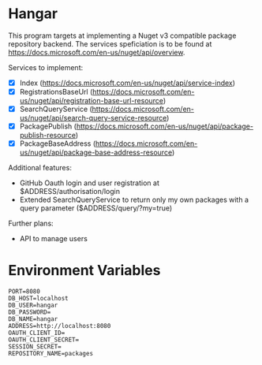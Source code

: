 # Hangar
This program targets at implementing a Nuget v3 compatible package repository backend. 
The services speficiation is to be found at https://docs.microsoft.com/en-us/nuget/api/overview.

Services to implement:
- [x] Index (https://docs.microsoft.com/en-us/nuget/api/service-index)
- [X] RegistrationsBaseUrl (https://docs.microsoft.com/en-us/nuget/api/registration-base-url-resource)
- [X] SearchQueryService (https://docs.microsoft.com/en-us/nuget/api/search-query-service-resource)
- [X] PackagePublish (https://docs.microsoft.com/en-us/nuget/api/package-publish-resource)
- [X] PackageBaseAddress (https://docs.microsoft.com/en-us/nuget/api/package-base-address-resource)

Additional features:
* GitHub Oauth login and user registration at $ADDRESS/authorisation/login
* Extended SearchQueryService to return only my own packages with a query parameter ($ADDRESS/query/?my=true)

Further plans:
* API to manage users 

# Environment Variables
```
PORT=8080
DB_HOST=localhost
DB_USER=hangar
DB_PASSWORD=
DB_NAME=hangar
ADDRESS=http://localhost:8080
OAUTH_CLIENT_ID=
OAUTH_CLIENT_SECRET=
SESSION_SECRET=
REPOSITORY_NAME=packages
```
